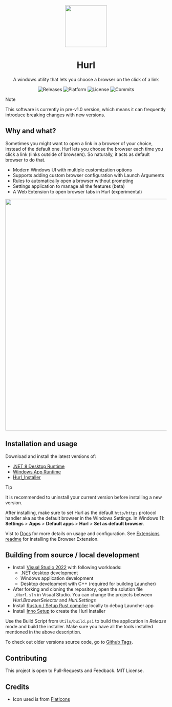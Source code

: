 <div align="center">
  <img width="130" src="Source/Hurl.BrowserSelector/Assets/internet.ico">
  
  <h1>Hurl</h1>
  
  <p align="center">A windows utility that lets you choose a browser on the click of a link</p>
  
  <p align="center">
    <a style="text-decoration:none" href="https://github.com/U-C-S/Hurl/releases">
      <img src="https://img.shields.io/github/v/release/u-c-s/hurl?color=red&label=latest%20version&style=flat-square" alt="Releases" />
    </a>
    <a style="text-decoration:none">
      <img src="https://img.shields.io/badge/platform-Windows%2010%20%26%2011-blue.svg?style=flat-square" alt="Platform" />
    </a>
    <a style="text-decoration:none">
      <img src="https://img.shields.io/github/license/u-c-s/hurl?style=flat-square" alt="License" />
    </a>
    <a style="text-decoration:none" href="https://github.com/U-C-S/Hurl/commits">
      <img src="https://img.shields.io/github/last-commit/u-c-s/hurl?color=orange&style=flat-square" alt="Commits" />
    </a>
  </p>
</div>

> [!NOTE]
> This software is currently in pre-v1.0 version, which means it can frequently introduce breaking changes with new versions.

## Why and what?

Sometimes you might want to open a link in a browser of your choice, instead of the default one. Hurl lets you choose the browser each time you click a link (links outside of browsers). So naturally, it acts as default browser to do that.

- Modern Windows UI with multiple customization options
- Supports adding custom browser configuration with Launch Arguments
- Rules to automatically open a browser without prompting
- Settings application to manage all the features (beta)
- A Web Extension to open browser tabs in Hurl (experimental)

<p align="center">
  <img width="720" src="/Docs/Images/HurlMainWindow.png" />
</p>

## Installation and usage

Download and install the latest versions of:

- [.NET 8 Desktop Runtime](https://dotnet.microsoft.com/download/dotnet/8.0)
- [Windows App Runtime](https://learn.microsoft.com/en-us/windows/apps/windows-app-sdk/downloads)
- [Hurl_Installer](https://github.com/U-C-S/Hurl/releases/latest)

> [!TIP]
> It is recommended to uninstall your current version before installing a new version.

After installing, make sure to set Hurl as the default `http/https` protocol handler aka as the default browser in the Windows Settings. In Windows 11: **Settings** > **Apps** > **Default apps** > **Hurl** > **Set as default browser**.

Vist to [Docs](./Docs/README.md) for more details on usage and configuration.
See [Extensions readme](./Extensions/README.md) for installing the Browser Extension.

## Building from source / local development

- Install [Visual Studio 2022](https://visualstudio.microsoft.com/downloads/) with following workloads:
  - .NET desktop development
  - Windows application development
  - Desktop development with C++ (required for building Launcher)
- After forking and cloning the repository, open the solution file `./Hurl.sln` in Visual Studio. You can change the projects between _Hurl.BrowserSelector_ and _Hurl.Settings_
- Install [Rustup / Setup Rust complier](https://www.rust-lang.org/tools/install) locally to debug Launcher app
- Install [Inno Setup](https://jrsoftware.org/isdl.php) to create the Hurl Installer

Use the Build Script from `Utils/build.ps1` to build the application in _Release_ mode and build the installer. Make sure you have all the tools installed mentioned in the above description.

To check out older versions source code, go to [Github Tags](https://github.com/U-C-S/Hurl/tags).

## Contributing

This project is open to Pull-Requests and Feedback. MIT License.

## Credits

- Icon used is from [FlatIcons](https://www.flaticon.com/free-icon/internet_4861937)
